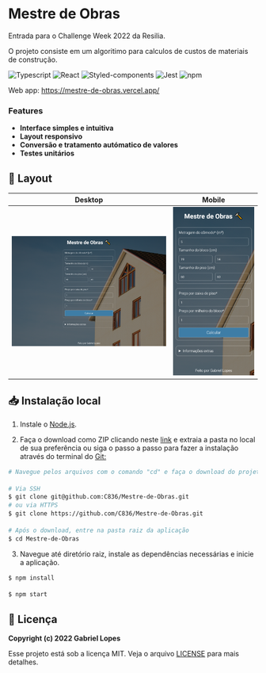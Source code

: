 # Mestre de Obras

Entrada para o Challenge Week 2022 da Resilia.

O projeto consiste em um algoritimo para calculos de custos de materiais de construção. 

![Typescript](https://img.shields.io/badge/TypeScript-007ACC?style=for-the-badge&logo=typescript&logoColor=white) ![React](https://img.shields.io/badge/react-%2320232a.svg?style=for-the-badge&logo=react&logoColor=%2361DAFB) ![Styled-components](https://img.shields.io/badge/styled--components-DB7093?style=for-the-badge&logo=styled-components&logoColor=white)  ![Jest](https://img.shields.io/badge/Jest-C21325?style=for-the-badge&logo=jest&logoColor=white) ![npm](https://img.shields.io/badge/npm-CB3837?style=for-the-badge&logo=npm&logoColor=white)

Web app: https://mestre-de-obras.vercel.app/

### Features

* <b>Interface simples e intuitiva</b>
* <b>Layout responsivo</b></br>
* <b>Conversão e tratamento autómatico de valores</b>
* <b>Testes unitários</b>

## 🤳 Layout

| Desktop                                  | Mobile                                 |
| ---------------------------------------- | -------------------------------------- |
| ![Desktop](./src/assets/img/desktop.png) | ![Mobile](./src/assets/img/mobile.png) |

## 📥 Instalação local

1. Instale o [Node.js](https://nodejs.org/en/).

2. Faça o download como ZIP clicando neste [link](https://github.com/C836/Mestre-de-Obras/archive/refs/heads/main.zip) e extraia a pasta no local de sua preferência ou siga o passo a passo para fazer a instalação através do terminal do [Git:](https://git-scm.com/)

```bash
# Navegue pelos arquivos com o comando "cd" e faça o download do projeto

# Via SSH
$ git clone git@github.com:C836/Mestre-de-Obras.git
# ou via HTTPS
$ git clone https://github.com/C836/Mestre-de-Obras.git

# Após o download, entre na pasta raiz da aplicação
$ cd Mestre-de-Obras
```

3. Navegue até diretório raiz, instale as dependências necessárias e inicie a aplicação.

```bash
$ npm install

$ npm start
```

## 📝 Licença

<b>Copyright (c) 2022 Gabriel Lopes</b>

Esse projeto está sob a licença MIT. Veja o arquivo [LICENSE](https://github.com/C836/Mestre-de-Obras/blob/main/LICENSE) para mais detalhes.
